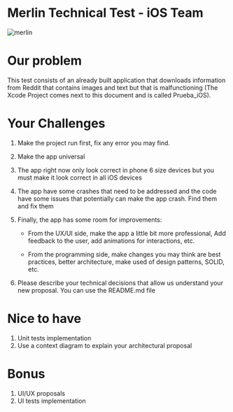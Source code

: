 # Merlin Technical Test - iOS Team


![merlin](https://user-images.githubusercontent.com/36903172/40690518-1d96ca26-636d-11e8-96da-1099959227a2.jpeg)

# Our problem

This test consists of an already built application that downloads information from Reddit that contains images and text but that is malfunctioning (The Xcode Project comes next to this document and is called Prueba_iOS). 

# Your Challenges 

1. Make the project run first, fix any error you may find.
2. Make the app universal
3. The app right now only look correct in phone 6 size devices but you must make it look correct in all iOS devices
4. The app have some crashes that need to be addressed and the code have some issues that potentially can make the app crash. Find them and fix them
5. Finally, the app has some room for improvements:

   * From the UX/UI side, make the app a little bit more professional, Add feedback to the user, add animations for interactions, etc.

   * From the programming side, make changes you may think are best practices, better architecture, make used of  design patterns, SOLID, etc.
   
6. Please describe your technical decisions that allow us understand your new proposal. You can use the README.md file

# Nice to have

1. Unit tests implementation
2. Use a context diagram to explain your architectural proposal 


# Bonus

1. UI/UX proposals 
2. UI tests implementation









